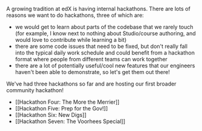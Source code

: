 A growing tradition at edX is having internal hackathons. There are lots of reasons we want to do hackathons, three of which are:

  * we would get to learn about parts of the codebase that we rarely touch (for example, I know next to nothing about Studio/course authoring, and would love to contribute while learning a bit)
  * there are some code issues that need to be fixed, but don't really fall into the typical daily work schedule and could benefit from a hackathon format where people from different teams can work together
  * there are a lot of potentially useful/cool new features that our engineers haven't been able to demonstrate, so let's get them out there!

We've had three hackathons so far and are hosting our first broader community hackathon!

  * [[Hackathon Four: The More the Merrier]]
  * [[Hackathon Five: Prep for the Gov!]]
  * [[Hackathon Six: New Digs]]
  * [[Hackathon Seven: The Voorhees Special]]